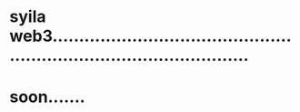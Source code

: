 # syila web3..........................................................................................
# soon.......
